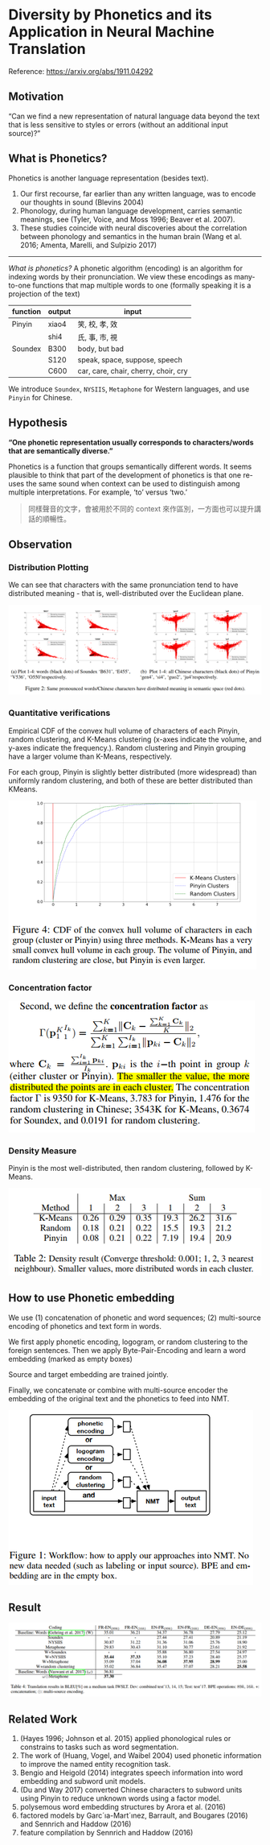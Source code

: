 # Diversity by Phonetics and its Application in Neural Machine Translation

Reference: https://arxiv.org/abs/1911.04292

## Motivation

“Can we find a new representation of natural language data beyond the text that is less sensitive to styles or errors (without an additional input source)?”

## What is Phonetics?

Phonetics is another language representation (besides text).

1. Our first recourse, far earlier than any written language, was to encode our thoughts in sound (Blevins 2004)
2. Phonology, during human language development, carries semantic meanings, see (Tyler, Voice, and Moss 1996; Beaver et al. 2007). 
3. These studies coincide with neural discoveries about the correlation between phonology and semantics in the human brain (Wang et al. 2016; Amenta, Marelli, and Sulpizio 2017)

---

*What is phonetics?* A phonetic algorithm (encoding) is an algorithm for indexing words by their pronunciation.  We view these encodings as many-to-one functions that map multiple words to one (formally speaking it is a projection of the text)

| function | output | input                                |
| -------- | ------ | ------------------------------------ |
| Pinyin   | xiao4  | 笑, 校, 孝, 效                       |
|          | shi4   | 氏, 事, 市, 視                       |
| Soundex  | B300   | body, but bad                        |
|          | S120   | speak, space, suppose, speech        |
|          | C600   | car, care, chair, cherry, choir, cry |

We introduce `Soundex`, `NYSIIS`, `Metaphone` for Western languages, and use `Pinyin` for Chinese. 

## Hypothesis

**“One phonetic representation usually corresponds to characters/words that are semantically diverse.”**

Phonetics is a function that groups semantically different words. It seems plausible to think that part of the development of phonetics is that one re-uses the same sound when
context can be used to distinguish among multiple interpretations. For example, ‘to’ versus ‘two.’

> 同樣聲音的文字，會被用於不同的 context 來作區別，一方面也可以提升講話的順暢性。

## Observation

### Distribution Plotting

We can see that characters with the same pronunciation tend to have distributed meaning - that is, well-distributed over the Euclidean plane.

![](../assets/pronounced_distribution.png)

### Quantitative verifications

Empirical CDF of the convex hull volume of characters of each Pinyin, random clustering, and K-Means clustering (x-axes indicate the volume, and y-axes indicate the frequency.). Random clustering and Pinyin grouping have a larger volume than K-Means, respectively. 

For each group, Pinyin is slightly better distributed (more widespread) than uniformly random
clustering, and both of these are better distributed than KMeans. 

![](../assets/phonetics_cdf.png)
 
### Concentration factor

![](../assets/concentration_factor.png)

### Density Measure

Pinyin is the most well-distributed, then random clustering, followed by K-Means.

![](../assets/phonetics_embedding_density_measure.png)

## How to use Phonetic embedding

We use (1) concatenation of phonetic and word sequences; (2) multi-source encoding of phonetics and text form in words.

We first apply phonetic encoding, logogram, or random clustering to the foreign sentences. Then we apply Byte-Pair-Encoding and learn a word embedding (marked as empty boxes)

Source and target embedding are trained jointly.

Finally, we concatenate or combine with multi-source encoder the embedding of the original text and the phonetics to feed into NMT.

![](../assets/phonetics_embeddings.png)

## Result

![](../assets/phonetics_embedding_results.png)

## Related Work

1. (Hayes 1996; Johnson et al. 2015) applied phonological rules or constrains to tasks such as word segmentation.
2. The work of (Huang, Vogel, and Waibel 2004) used phonetic information to improve the named entity recognition task.
3. Bengio and Heigold (2014) integrates speech information into word embedding and subword unit models.
4. (Du and Way 2017) converted Chinese characters to subword units using Pinyin to reduce unknown words using a factor model.
5. polysemous word embedding structures by Arora et al. (2016)
6. factored models by Garc´ıa-Mart´ınez, Barrault, and Bougares (2016) and Sennrich and Haddow (2016)
7. feature compilation by Sennrich and Haddow (2016)
